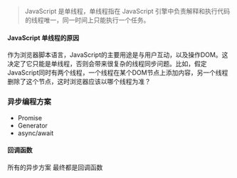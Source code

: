 > JavaScript 是单线程，单线程指在 JavaScript 引擎中负责解释和执行代码的线程唯一，同一时间上只能执行一个任务。

#### JavaScript 单线程的原因

作为浏览器脚本语言，JavaScript的主要用途是与用户互动，以及操作DOM。这决定了它只能是单线程，否则会带来很复杂的线程同步问题。比如，假定JavaScript同时有两个线程，一个线程在某个DOM节点上添加内容，另一个线程删除了这个节点，这时浏览器应该以哪个线程为准？


### 异步编程方案

* Promise
* Generator
* async/await

#### 回调函数

所有的异步方案 最终都是回调函数

